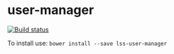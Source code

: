 # user-manager

[![Build status](https://ci.appveyor.com/api/projects/status/2aa04rmnq7d06ck4/branch/master?svg=true)](https://ci.appveyor.com/project/aarondrabeck/user-manager/branch/master)

To install use: `bower install --save lss-user-manager`
